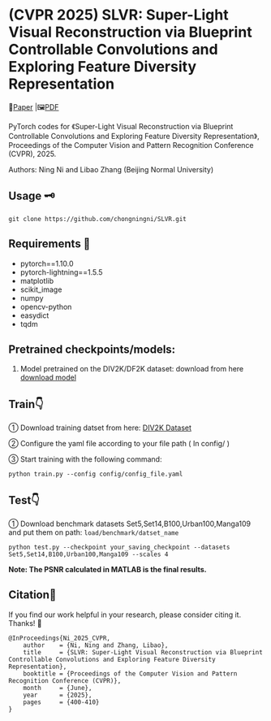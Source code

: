 # (CVPR 2025) SLVR: Super-Light Visual Reconstruction via Blueprint Controllable Convolutions and Exploring Feature Diversity Representation
📖[Paper](https://openaccess.thecvf.com/content/CVPR2025/html/Ni_SLVR_Super-Light_Visual_Reconstruction_via_Blueprint_Controllable_Convolutions_and_Exploring_CVPR_2025_paper.html) |🖼️[PDF](https://openaccess.thecvf.com/content/CVPR2025/papers/Ni_SLVR_Super-Light_Visual_Reconstruction_via_Blueprint_Controllable_Convolutions_and_Exploring_CVPR_2025_paper.pdf)

PyTorch codes for 《Super-Light Visual Reconstruction via Blueprint Controllable Convolutions and Exploring Feature Diversity Representation》, Proceedings of the Computer Vision and Pattern Recognition Conference (CVPR), 2025.

Authors: Ning Ni and Libao Zhang (Beijing Normal University)


## Usage 🗝
```
git clone https://github.com/chongningni/SLVR.git
```
## Requirements 🛒
* pytorch==1.10.0
* pytorch-lightning==1.5.5
* matplotlib
* scikit_image
* numpy
* opencv-python
* easydict
* tqdm


## Pretrained checkpoints/models:
1. Model pretrained on the DIV2K/DF2K dataset: download from here [download model](https://github.com/chongningni/SLVR/releases/download/pretrain/pretrain_model.zip)
   



## Train👇
① Download training datset from here: [DIV2K Dataset](https://data.vision.ee.ethz.ch/cvl/DIV2K/)

② Configure the yaml file according to your file path ( In config/ )

③ Start training with the following command:
```
python train.py --config config/config_file.yaml
```

## Test👇
① Download benchmark datasets Set5,Set14,B100,Urban100,Manga109 and put them on path: `load/benchmark/datset_name`
```
python test.py --checkpoint your_saving_checkpoint --datasets Set5,Set14,B100,Urban100,Manga109 --scales 4
```
**Note: The PSNR calculated in MATLAB is the final results.**


## Citation🤝
If you find our work helpful in your research, please consider citing it. Thanks! 🤞
```
@InProceedings{Ni_2025_CVPR,
    author    = {Ni, Ning and Zhang, Libao},
    title     = {SLVR: Super-Light Visual Reconstruction via Blueprint Controllable Convolutions and Exploring Feature Diversity Representation},
    booktitle = {Proceedings of the Computer Vision and Pattern Recognition Conference (CVPR)},
    month     = {June},
    year      = {2025},
    pages     = {400-410}
}
```


